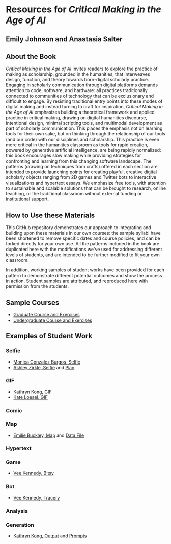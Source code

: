 # Resources for *Critical Making in the Age of AI*
## Emily Johnson and Anastasia Salter

## About the Book

*Critical Making in the Age of AI* invites readers to explore the practice of making as scholarship, grounded in the humanities, that interweaves design, function, and theory towards born-digital scholarly practice. Engaging in scholarly communication through digital platforms demands attention to code, software, and hardware: all practices traditionally connected to communities of technology that can be exclusionary and difficult to engage. By resisting traditional entry points into these modes of digital making and instead turning to craft for inspiration, *Critical Making in the Age of AI* emphasizes building a theoretical framework and applied practice in critical making, drawing on digital humanities discourse, intentional design, minimal scripting tools, and multimodal development as part of scholarly communication. This places the emphasis not on learning tools for their own sake, but on thinking through the relationship of our tools (and our code) with our disciplines and scholarship. This practice is even more critical in the humanities classroom as tools for rapid creation, powered by generative artificial intelligence, are being rapidly normalized: this book encourages slow making while providing strategies for confronting and learning from this changing software landscape. The patterns (drawing on techniques from crafts) offered in each section are intended to provide launching points for creating playful, creative digital scholarly objects ranging from 2D games and Twitter bots to interactive visualizations and hypertext essays. We emphasize free tools, with attention to sustainable and scalable solutions that can be brought to research, online teaching, or the traditional classroom without external funding or institutional support. 

## How to Use these Materials

This GitHub repository demonstrates our approach to integrating and building upon these materials in our own courses: the sample syllabi have been shortened to remove specific dates and course policies, and can be forked directly for your own use. All the patterns included in the book are duplicated here with the modifications we've used for addressing different levels of students, and are intended to be further modified to fit your own classroom.

In addition, working samples of student works have been provided for each pattern to demonstrate different potential outcomes and show the process in action. Student samples are attributed, and reproduced here with permission from the students.

## Sample Courses

- [Graduate Course and Exercises](/GraduateCourseSample/index.md)
- [Undergraduate Course and Exercises](/UndergradCourseSample/index.md)

## Examples of Student Work

### Selfie

- [Monica Gonzalez Burgos, Selfie](/Examples/BurgosSelfie.jpeg)
- [Ashley Zirkle, Selfie](/Examples/ZirkleSelfie.jpg) and [Plan](/Examples/ZirkleSelfiePlan.png)

### GIF

- [Kathryn Kong, GIF](/Examples/KongGIF.gif)
- [Kate Loesel, GIF](/Examples/LoeselGIF.gif)

### Comic

### Map

- [Emilie Buckley, Map](https://earth.google.com/earth/d/1X9Ws99u0LAokFPPMw7GMn_P3hVR7n7js?usp=sharing) and [Data File](/Examples/BuckleyMap.kml)

### Hypertext

### Game

- [Vee Kennedy, Bitsy](/Examples/KennedyBitsy.html)

### Bot

- [Vee Kennedy, Tracery](/Examples/KennedyTracery.html)

### Analysis

### Generation

- [Kathryn Kong, Output](/Examples/KongOutput.pdf) and [Prompts](/Examples/KongGeneration.pdf)
